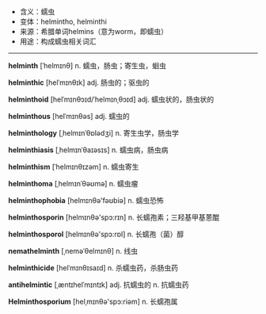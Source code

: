 - <span class="definition">含义：蠕虫</span>
- <span class="definition">变体：helmintho, helminthi</span>
- <span class="definition">来源：希腊单词helmins（意为worm，即蠕虫）</span>
- <span class="definition">用途：构成蠕虫相关词汇</span>

---

<span class="vocabulary">**helminth**</span> [ˈhelmɪnθ] n. 蠕虫，肠虫；寄生虫，蛔虫

<span class="vocabulary">**helminthic**</span> [helˈmɪnθɪk] adj. 肠虫的；驱虫的

<span class="vocabulary">**helminthoid**</span> [helˈmɪnθɔɪd/ˈhelmɪnˌθɔɪd] adj. 蠕虫状的，肠虫状的

<span class="vocabulary">**helminthous**</span> [helˈmɪnθəs] adj. 蠕虫的

<span class="vocabulary">**helminthology**</span> [ˌhelmɪnˈθɒlədʒi] n. 寄生虫学，肠虫学

<span class="vocabulary">**helminthiasis**</span> [ˌhelmɪnˈθaɪəsɪs] n. 蠕虫病，肠虫病

<span class="vocabulary">**helminthism**</span> [ˈhelmɪnθɪzəm] n. 蠕虫寄生

<span class="vocabulary">**helminthoma**</span> [ˌhelmɪnˈθəʊmə] n. 蠕虫瘤

<span class="vocabulary">**helminthophobia**</span> [helmɪnθә'fəʊbiә] n. 蠕虫恐怖

<span class="vocabulary">**helminthosporin**</span> [helmɪnθә'spɔ:rɪn] n. 长蠕孢素；三羟基甲基蒽醌

<span class="vocabulary">**helminthosporol**</span> [helmɪnθә'spɔ:rɒl] n. 长蠕孢（菌）醇

<span class="vocabulary">**nemathelminth**</span> [ˌneməˈθelmɪnθ] n. 线虫

<span class="vocabulary">**helminthicide**</span> [helˈmɪnθɪsaɪd] n. 杀蠕虫药，杀肠虫药

<span class="vocabulary">**antihelmintic**</span> [ˌæntɪhelˈmɪntɪk] adj. 抗蠕虫的 n. 抗蠕虫药

<span class="vocabulary">**Helminthosporium**</span> [helˌmɪnθə'spɔ:riəm] n. 长蠕孢属

